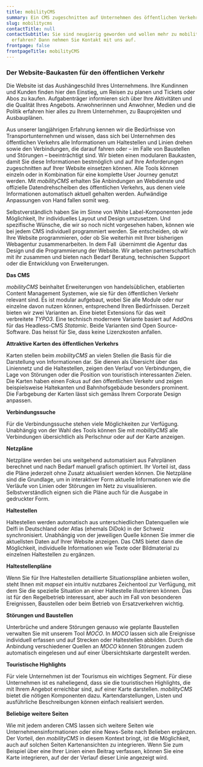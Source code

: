 ```yaml
---
title: mobilityCMS
summary: Ein CMS zugeschnitten auf Unternehmen des öffentlichen Verkehrs.
slug: mobilitycms
contactTitle: null
contactSubtitle: Sie sind neugierig geworden und wollen mehr zu mobilityCMS
  erfahren? Dann nehmen Sie Kontakt mit uns auf.
frontpage: false
frontpageTitle: mobilityCMS
---
```

### Der Website-Baukasten für den öffentlichen Verkehr

Die Website ist das Aushängeschild Ihres Unternehmens. Ihre Kundinnen und Kunden finden hier den Einstieg, um Reisen zu planen und Tickets oder Abos zu kaufen. Aufgabenträger informieren sich über Ihre Aktivitäten und die Qualität Ihres Angebots. Anwohnerinnen und Anwohner, Medien und die Politik erfahren hier alles zu Ihrem Unternehmen, zu Bauprojekten und Ausbauplänen.

Aus unserer langjährigen Erfahrung kennen wir die Bedürfnisse von Transportunternehmen und wissen, dass sich bei Unternehmen des öffentlichen Verkehrs alle Informationen um Haltestellen und Linien drehen sowie den Verbindungen, die darauf fahren oder – im Falle von Baustellen und Störungen – beeinträchtigt sind. Wir bieten einen modularen Baukasten, damit Sie diese Informationen bestmöglich und auf Ihre Anforderungen zugeschnitten auf Ihrer Website einsetzen können. Alle Tools können einzeln oder in Kombination für eine komplette User Journey genutzt werden. Mit *mobilityCMS* erhalten Sie Anbindungen an Webdienste und offizielle Datendrehscheiben des öffentlichen Verkehrs, aus denen viele Informationen automatisch aktuell gehalten werden. Aufwändige Anpassungen von Hand fallen somit weg. 

Selbstverständlich haben Sie im Sinne von White Label-Komponenten jede Möglichkeit, Ihr individuelles Layout und Design umzusetzen. Und spezifische Wünsche, die wir so noch nicht vorgesehen haben, können wie bei jedem CMS individuell programmiert werden. Sie entscheiden, ob wir Ihre Website programmieren, oder ob Sie weiterhin mit Ihrer bisherigen Webagentur zusammenarbeiten. In dem Fall  übernimmt die Agentur das Design und die Programmierung der Website. Wir arbeiten partnerschaftlich mit ihr zusammen und bieten nach Bedarf Beratung, technischen Support oder die Entwicklung von Erweiterungen.



**Das CMS**

*mobilityCMS* beinhaltet Erweiterungen von handelsüblichen, etablierten Content Management Systemen, wie sie für den öffentlichen Verkehr relevant sind. Es ist modular aufgebaut, wobei Sie alle Module oder nur einzelne davon nutzen können, entsprechend Ihren Bedürfnissen. Derzeit bieten wir zwei Varianten an. Eine bietet Extensions für das weit verbreitete *TYPO3*. Eine technisch modernere Variante basiert auf AddOns für das Headless-CMS *Statamic*. Beide Varianten sind Open Source-Software. Das heisst für Sie, dass keine Lizenzkosten anfallen.

**Attraktive Karten des öffentlichen Verkehrs**

Karten stellen beim *mobilityCMS* an vielen Stellen die Basis für die Darstellung von Informationen dar. Sie dienen als Übersicht über das Liniennetz und die Haltestellen, zeigen den Verlauf von Verbindungen, die Lage von Störungen oder die Position von touristisch interessanten Zielen. Die Karten haben einen Fokus auf den öffentlichen Verkehr und zeigen beispielsweise Haltekanten und Bahnhofsgebäude besonders prominent. Die Farbgebung der Karten lässt sich gemäss Ihrem Corporate Design anpassen.

**Verbindungssuche**

Für die Verbindungssuche stehen viele Möglichkeiten zur Verfügung. Unabhängig von der Wahl des Tools können Sie mit *mobilityCMS* alle Verbindungen übersichtlich als Perlschnur oder auf der Karte anzeigen.

**Netzpläne**

Netzpläne werden bei uns weitgehend automatisiert aus Fahrplänen berechnet und nach Bedarf manuell grafisch optimiert. Ihr Vorteil ist, dass die Pläne jederzeit ohne Zusatz aktualisiert werden können. Die Netzpläne sind die Grundlage, um in interaktiver Form aktuelle Informationen wie die Verläufe von Linien oder Störungen im Netz zu visualisieren. Selbstverständlich eignen sich die Pläne auch für die Ausgabe in gedruckter Form.

**Haltestellen**

Haltestellen werden automatisch aus unterschiedlichen Datenquellen wie Delfi in Deutschland oder Atlas (ehemals DiDok) in der Schweiz synchronisiert. Unabhängig von der jeweiligen Quelle können Sie immer die aktuellsten Daten auf Ihrer Website anzeigen. Das CMS bietet dann die Möglichkeit, individuelle Informationen wie Texte oder Bildmaterial zu einzelnen Haltestellen zu ergänzen.

**Haltestellenpläne**

Wenn Sie für Ihre Haltestellen detaillierte Situationspläne anbieten wollen, steht Ihnen mit *mapset* ein intuitiv nutzbares Zeichentool zur Verfügung, mit dem Sie die spezielle Situation an einer Haltestelle illustrieren können. Das ist für den Regelbetrieb interessant, aber auch im Fall von besonderen Ereignissen, Baustellen oder beim Betrieb von Ersatzverkehren wichtig.

**Störungen und Baustellen**

Unterbrüche und andere Störungen genauso wie geplante Baustellen verwalten Sie mit unserem Tool *MOCO*. In *MOCO* lassen sich alle Ereignisse individuell erfassen und auf Strecken oder Haltestellen abbilden. Durch die Anbindung verschiedener Quellen an *MOCO* können Störungen zudem automatisch eingelesen und auf einer Übersichtskarte dargestellt werden.

**Touristische Highlights**

Für viele Unternehmen ist der Tourismus ein wichtiges Segment. Für diese Unternehmen ist es naheliegend, dass sie die touristischen Highlights, die mit Ihrem Angebot erreichbar sind, auf einer Karte darstellen. *mobilityCMS* bietet die nötigen Komponenten dazu. Kartendarstellungen, Listen und ausführliche Beschreibungen können einfach realisiert werden.

**Beliebige weitere Seiten**

Wie mit jedem anderen CMS lassen sich weitere Seiten wie Unternehmensinformationen oder eine News-Seite nach Belieben ergänzen. Der Vorteil, den *mobilityCMS* in diesem Kontext bringt, ist die Möglichkeit, auch auf solchen Seiten Kartenansichten zu integrieren. Wenn Sie zum Beispiel über eine Ihrer Linien einen Beitrag verfassen, können Sie eine Karte integrieren, auf der der Verlauf dieser Linie angezeigt wird.